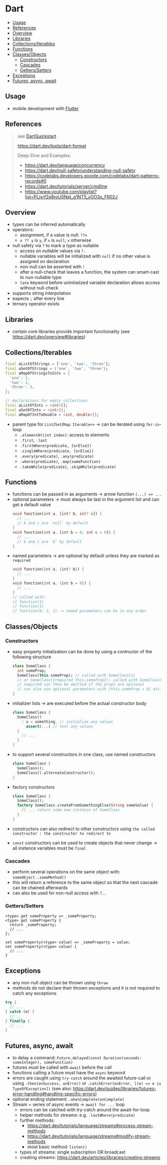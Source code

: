 # Dart

- [Usage](#usage)
- [References](#references)
- [Overview](#overview)
- [Libraries](#libraries)
- [Collections/Iterables](#collectionsiterables)
- [Functions](#functions)
- [Classes/Objects](#classesobjects)
  - [Constructors](#constructors)
  - [Cascades](#cascades)
  - [Getters/Setters](#getterssetters)
- [Exceptions](#exceptions)
- [Futures, async, await](#futures-async-await)

## Usage

- mobile development with [Flutter](./Flutter.md)

## References

> see [DartQuickstart](./DartQuickstart.md#referenzen)
>
> https://dart.dev/tools/dart-format
>
> Deep-Dive and Examples:
>
> - https://dart.dev/language/concurrency
> - https://dart.dev/null-safety/understanding-null-safety
> - https://codelabs.developers.google.com/codelabs/dart-patterns-records#0
> - https://dart.dev/tutorials/server/cmdline
> - https://www.youtube.com/playlist?list=PLjxrf2q8roU0Net_g1NT5_vOO3s_FR02J

## Overview

- types can be inferred automatically
- operators:
  - assignment, if a value is null: `??=`
  - `x ?? y` is `y`, if `x` is `null`; `x` otherwise
- null safety via `?` to mark a type as nullable
  - access on nullable values via `?.`
  - nullable variables will be initialized with `null` if no other value is assigned on declaration
  - non-null can be asserted with `!`
  - after a null-check that leaves a function, the system can smart-cast to nun-nullable type
  - `late` keyword before uninitialized variable declaration allows access without null-check
- supports string interpolation
- expects `;` after every line
- ternary operator exists

## Libraries

- certain core libraries provide important functionality (see https://dart.dev/overview#libraries)

## Collections/Iterables

```dart
final aListOfStrings = ['one', 'two', 'three'];
final aSetOfStrings = {'one', 'two', 'three'};
final aMapOfStringsToInts = {
  'one': 1,
  'two': 2,
  'three': 3,
};

// declarations for empty collections
final aListOfInts = <int>[];
final aSetOfInts = <int>{};
final aMapOfIntToDouble = <int, double>{};
```

- parent type for `List`/`Set`/`Map`: `Iterable<>` -> can be iterated using `for-in`-loop
  - `.elementAt(int index)`: access to elements
  - `.first`, `.last`
  - `.firstWhere(predicate, [orElse])`
  - `.singleWhere(predicate, [orElse])`
  - `.every(predicate)`, `.any(predicate)`
  - `.where(predicate)`, `.map(someFunction)`
  - `.takeWhile(predicate)`, `.skipWhile(predicate)`

## Functions

- functions can be passed in as arguments -> arrow function `(...) => ...`
- optional parameters -> must always be last in the argument list and can get a default value
  ```dart
  void function(int a, [int? b, int? c]) {
    // ...
    // b and c are `null` by default
  }
  void function(int a, [int b = 0, int c = 0]) {
    // ...
    // b and c are `0` by default
  }
  ```
- named parameters -> are optional by default unless they are marked as `required`
  ```dart
  void function(int a, {int? b}) {
    // ...
  }
  void function(int a, {int b = 0}) {
    // ...
  }
  // called with:
  // function(1)
  // function(1)
  // function(b: 2, 1) -> named parameters can be in any order
  ```

## Classes/Objects

### Constructors

- easy property initialization can be done by using a contructor of the following structure
  ```dart
  class SomeClass {
    int someProp;
    SomeClass(this.someProp); // called with SomeClass(1)
    // or SomeClass({required this.someProp}); called with SomeClass(someProp: 1)
    // required can then be omitted if the props are optional
    // can also use optional parameters with [this.someProp = 0] etc.
  }
  ```
- initializer lists -> are executed before the actual constructor body
  ```dart
  class SomeClass {
    SomeClass()
      : x = something, // initialize any values
        assert(...) // test any values
    {
      // ...
    }
  }
  ```
- to support several constructors in one class, use named constructors
  ```dart
  class SomeClass {
    SomeClass();
    SomeClass().alternateConstructor();
  }
  ```
- factory constructors
  ```dart
  class SomeClass {
    SomeClass();
    factory SomeClass.createFromSomethingElse(String someValue) {
      // ... return some new instance of SomeClass
    }
  }
  ```

- constructors can also redirect to other constructors using `the called constructor : the constructor to redirect to`
- `const` constructors can be used to create objects that never change -> all instance variables must be `final`

### Cascades

- perform several operations on the same object with: `someObject..someMethod()`
- this will return a reference to the same object so that the next cascade can be chained afterwards
- can also be used for non-null access with `?..`

### Getters/Setters

```
<type> get someProperty => _someProperty;
<type> get someProperty {
  return _someProperty;
  // ...
};

set someProperty(<type> value) => _someProperty = value;
set someProperty(<type> value) {
  // ...
}
```

## Exceptions

- any non-null object can be thrown using `throw`
- methods do not declare their thrown exceptions and it is not required to catch any exceptions

```dart
try {
  // ...
} catch (e) {
  // ...
} finally {
  // ...
}
```

## Futures, async, await

- to delay a command: `Future.delayed(const Duration(seconds: someInteger), someFunction)`
- futures must be called with `await` before the call
- functions calling a future must have the `async` keyword
- errors are caught using `try-catch` around the awaited future-call or using `.then(onSuccess, onError)` or `.catchError(onError, [(e) => e is TypeOfException])` (see also: https://dart.dev/guides/libraries/futures-error-handling#handling-specific-errors)
- optional ending statement: `.whenComplete(onComplete)`
- Stream = series of async events -> `await for ...` loop
  - errors can be catched with try-catch around the await-for-loop
  - helper methods for streams: e.g. `.lastWhere(predicate)`
  - further methods:
    - https://dart.dev/tutorials/language/streams#process-stream-methods
    - https://dart.dev/tutorials/language/streams#modify-stream-methods
    - most basic method: `listen()`
  - types of streams: single subscription OR broadcast
  - creating streams: https://dart.dev/articles/libraries/creating-streams
